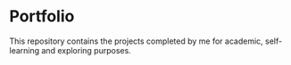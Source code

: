 # Portfolio

This repository contains the projects completed by me for academic, self-learning and exploring purposes.

